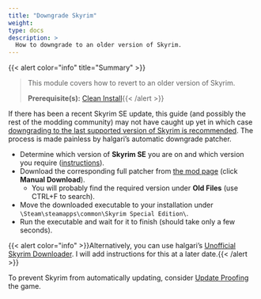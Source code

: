```yaml
---
title: "Downgrade Skyrim"
weight:
type: docs
description: >
  How to downgrade to an older version of Skyrim.
---
```


{{< alert color="info" title="Summary" >}}
> This module covers how to revert to an older version of Skyrim.<p>
> **Prerequisite(s):** [Clean Install](/skyforge/modding-resources/clean-install){{< /alert >}}

If there has been a recent Skyrim SE update, this guide (and possibly the rest of the modding community) may not have caught up yet in which case <u>downgrading to the last supported version of Skyrim is recommended</u>. The process is made painless by halgari’s automatic downgrade patcher.

- Determine which version of **Skyrim SE** you are on and which version you require ([instructions](/skyforge/modding-resources/skyrim-script-extender/#version-check)).
- Download the corresponding full patcher from [the mod page](https://www.nexusmods.com/skyrimspecialedition/mods/57618?tab=files) (click **Manual Download**).
  - You will probably find the required version under **Old Files** (use CTRL+F to search).
- Move the downloaded executable to your installation under `\Steam\steamapps\common\Skyrim Special Edition\`.
- Run the executable and wait for it to finish (should take only a few seconds).

{{< alert color="info" >}}Alternatively, you can use halgari’s [Unofficial Skyrim Downloader](https://www.nexusmods.com/skyrimspecialedition/mods/61756). I will add instructions for this at a later date.{{< /alert >}}

To prevent Skyrim from automatically updating, consider [Update Proofing](/skyforge/modding-resources/update-proofing) the game.